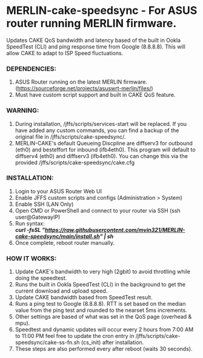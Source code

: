 # MERLIN-cake-speedsync - For ASUS router running MERLIN firmware. 

Updates CAKE QoS bandwidth and latency based of the built in Ookla SpeedTest (CLI) and ping response time from Google (8.8.8.8). This will allow CAKE to adapt to ISP Speed fluctuations.  

### __DEPENDENCIES:__  
1. ASUS Router running on the latest MERLIN firmware. (https://sourceforge.net/projects/asuswrt-merlin/files/)  
2. Must have custom script support and built in CAKE QoS feature.  

### __WARNING:__  
1. During installation, /jffs/scripts/services-start will be replaced. If you have added any custom commands, you can find a backup of the original file in /jffs/scripts/cake-speedsync/. 
2. MERLIN-CAKE's default Queueing Discpline are diffserv3 for outbound (eth0) and besteffort for inbound (ifb4eth0). This program will default to diffserv4 (eth0) and diffserv3 (ifb4eth0). You can change this via the provided /jffs/scripts/cake-speedsync/cake.cfg

### __INSTALLATION:__  
1. Login to your ASUS Router Web UI 
2. Enable JFFS custom scripts and configs (Administration > System)  
3. Enable SSH (LAN Only)  
4. Open CMD or PowerShell and connect to your router via SSH (ssh user@GatewayIP)  
5. Run syntax:            
___curl -fsSL "https://raw.githubusercontent.com/mvin321/MERLIN-cake-speedsync/main/install.sh" | sh___  
7. Once complete, reboot router manually.  

### __HOW IT WORKS:__  
1. Update CAKE's bandwidth to very high (2gbit) to avoid throtlling while doing the speedtest.  
2. Runs the built in Ookla SpeedTest (CLI) in the background to get the current download and upload speed.  
3. Update CAKE bandwidth based from SpeedTest result.  
4. Runs a ping test to Google (8.8.8.8). RTT is set based on the median value from the ping test and rounded to the nearset 5ms increments.
5. Other settings are based of what was set in the QoS page (overhead & mpu).   
6. Speedtest and dynamic updates will occur every 2 hours from 7:00 AM to 11:00 PM feel free to update the cron entry in /jffs/scripts/cake-speedsync/cake-ss-fn.sh (cs_init) after installation.  
7. These steps are also performed every after reboot (waits 30 seconds).  
